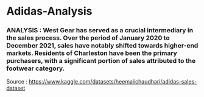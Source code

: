 # Adidas-Analysis
### ANALYSIS : West Gear has served as a crucial intermediary in the sales process. Over the period of January 2020 to December 2021, sales have notably shifted towards higher-end markets. Residents of Charleston have been the primary purchasers, with a significant portion of sales attributed to the footwear category.
Source : https://www.kaggle.com/datasets/heemalichaudhari/adidas-sales-dataset
